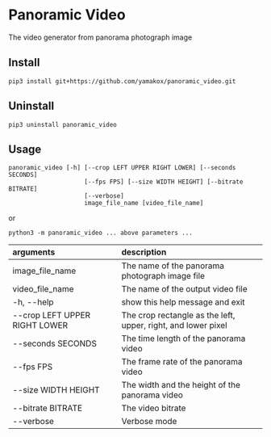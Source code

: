 # Panoramic Video

The video generator from panorama photograph image

## Install

```
pip3 install git+https://github.com/yamakox/panoramic_video.git
```

## Uninstall

```
pip3 uninstall panoramic_video
```

## Usage

```
panoramic_video [-h] [--crop LEFT UPPER RIGHT LOWER] [--seconds SECONDS]
                     [--fps FPS] [--size WIDTH HEIGHT] [--bitrate BITRATE]
                     [--verbose]
                     image_file_name [video_file_name]
```

or

```
python3 -m panoramic_video ... above parameters ...
```

|arguments |description |
|:---|:---|
|image_file_name       |The name of the panorama photograph image file|
|video_file_name       |The name of the output video file|
|-h, --help            |show this help message and exit|
|--crop LEFT UPPER RIGHT LOWER |The crop rectangle as the left, upper, right, and lower pixel|
|--seconds SECONDS     |The time length of the panorama video|
|--fps FPS             |The frame rate of the panorama video|
|--size WIDTH HEIGHT   |The width and the height of the panorama video|
|--bitrate BITRATE     |The video bitrate|
|--verbose             |Verbose mode|
